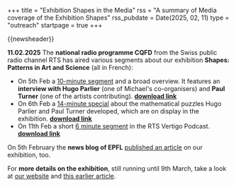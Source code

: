 +++
title       = "Exhibition Shapes in the Media"
rss         = "A summary of Media coverage of the Exhibition Shapes"
rss_pubdate = Date(2025, 02, 11)
type        = "outreach"
startpage   = true
+++

{{newsheader}}

**11.02.2025**
The **national radio programme CQFD** from the Swiss public radio channel RTS
has aired various segments about our exhibition **Shapes: Patterns in Art and Science**
(all in French):
  - On 5th Feb a [10-minute segment](https://www.rts.ch/audio-podcast/2025/audio/une-exposition-pour-mettre-en-valeur-la-beaute-des-mathematiques-28780656.html) and a broad overview. 
    It features an **interview with Hugo Parlier** (one of Michael's co-organisers)
    and **Paul Turner** (one of the artists contributing).
    **[download link](https://www.rts.ch/audio-podcast/2025/audio/une-exposition-pour-mettre-en-valeur-la-beaute-des-mathematiques-28780656.html)**
  - On 6th Feb a [14-minute special](https://www.rts.ch/audio-podcast/2025/audio/des-casse-tetes-mathematiques-rigolos-et-colores-mis-au-point-a-l-epfl-28782083.html) about the mathematical puzzles Hugo Parlier and Paul Turner developed, which are on display in the exhibition. **[download link](https://www.rts.ch/audio-podcast/2025/audio/des-casse-tetes-mathematiques-rigolos-et-colores-mis-au-point-a-l-epfl-28782083.html)**
  - On 11th Feb a short [6 minute segment](https://www.rts.ch/audio-podcast/2025/audio/formes-les-motifs-dans-l-art-et-la-science-une-exposition-a-voir-a-l-epfl-28788057.html) in the RTS Vertigo Podcast. **[download link](https://www.rts.ch/audio-podcast/2025/audio/formes-les-motifs-dans-l-art-et-la-science-une-exposition-a-voir-a-l-epfl-28788057.html)**


On 5th February the **news blog of EPFL**
[published an article](https://actu.epfl.ch/news/les-geometries-qui-nous-entourent-sublimees-par--2/)
on our exhibition, too.

For **more details on the exhibition**, still running until 9th March,
take a look at [our website](https://epfl-pavilions.ch/en/exhibitions/shapes)
and [this earlier article](/news/2025/01/shapes/).
